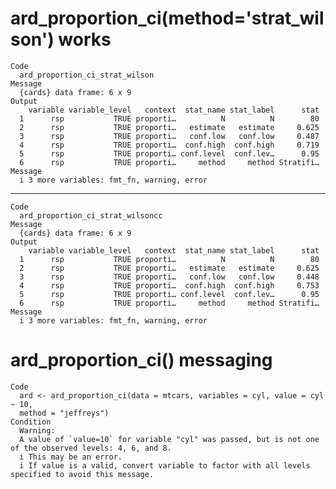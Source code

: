 # ard_proportion_ci(method='strat_wilson') works

    Code
      ard_proportion_ci_strat_wilson
    Message
      {cards} data frame: 6 x 9
    Output
        variable variable_level   context  stat_name stat_label      stat
      1      rsp           TRUE proporti…          N          N        80
      2      rsp           TRUE proporti…   estimate   estimate     0.625
      3      rsp           TRUE proporti…   conf.low   conf.low     0.487
      4      rsp           TRUE proporti…  conf.high  conf.high     0.719
      5      rsp           TRUE proporti… conf.level  conf.lev…      0.95
      6      rsp           TRUE proporti…     method     method Stratifi…
    Message
      i 3 more variables: fmt_fn, warning, error

---

    Code
      ard_proportion_ci_strat_wilsoncc
    Message
      {cards} data frame: 6 x 9
    Output
        variable variable_level   context  stat_name stat_label      stat
      1      rsp           TRUE proporti…          N          N        80
      2      rsp           TRUE proporti…   estimate   estimate     0.625
      3      rsp           TRUE proporti…   conf.low   conf.low     0.448
      4      rsp           TRUE proporti…  conf.high  conf.high     0.753
      5      rsp           TRUE proporti… conf.level  conf.lev…      0.95
      6      rsp           TRUE proporti…     method     method Stratifi…
    Message
      i 3 more variables: fmt_fn, warning, error

# ard_proportion_ci() messaging

    Code
      ard <- ard_proportion_ci(data = mtcars, variables = cyl, value = cyl ~ 10,
      method = "jeffreys")
    Condition
      Warning:
      A value of `value=10` for variable "cyl" was passed, but is not one of the observed levels: 4, 6, and 8.
      i This may be an error.
      i If value is a valid, convert variable to factor with all levels specified to avoid this message.

